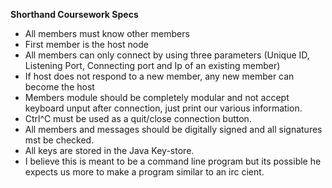 **Shorthand Coursework Specs**

* All members must know other members
* First member is the host node
* All members can only connect by using three parameters (Unique ID, Listening Port, Connecting port and Ip of an existing member)
* If host does not respond to a new member, any new member can become the host
* Members module should be completely modular and not accept keyboard unput after connection, just print our various information.
* Ctrl^C must be used as a quit/close connection button.
* All members and messages should be digitally signed and all signatures mst be checked. 
* All keys are stored in the Java Key-store.
* I believe this is meant to be a command line program but its possible he expects us more to make a program similar to an irc cient.

